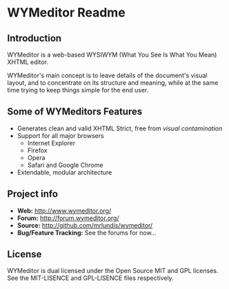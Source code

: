 WYMeditor Readme
================

Introduction
------------
WYMeditor is a web-based WYSIWYM (What You See Is What You Mean) XHTML editor.

WYMeditor's main concept is to leave details of the document's visual layout, 
and to concentrate on its structure and meaning, while at the same time trying 
to keep things simple for the end user.

Some of WYMeditors Features
---------------------------
 - Generates clean and valid XHTML Strict, free from *visual contamination*
 - Support for all major browsers
    - Internet Explorer
    - Firefox
    - Opera 
    - Safari and Google Chrome
 - Extendable, modular architecture

Project info
------------
 - **Web:** http://www.wymeditor.org/
 - **Forum:** http://forum.wymeditor.org/
 - **Source:** http://github.com/mrlundis/wymeditor/
 - **Bug/Feature Tracking:** See the forums for now...

License
-------
WYMeditor is dual licensed under the Open Source MIT and GPL licenses. See the 
MIT-LISENCE and GPL-LISENCE files respectively.
